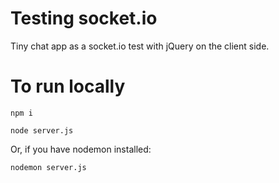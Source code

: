 # Testing socket.io

Tiny chat app as a socket.io test with jQuery on the client side.

# To run locally

`npm i`

`node server.js`

Or, if you have nodemon installed:

`nodemon server.js`

